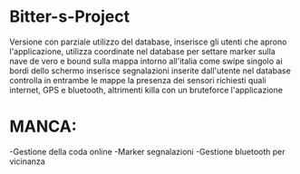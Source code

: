 # Bitter-s-Project
Versione con parziale utilizzo del database, inserisce gli utenti che aprono l'applicazione, 
utilizza coordinate nel database per settare marker sulla nave de vero e bound sulla mappa 
intorno all'italia come swipe singolo ai bordi dello schermo
inserisce segnalazioni inserite dall'utente nel database
controlla in entrambe le mappe la presenza dei sensori richiesti
quali internet, GPS e bluetooth, altrimenti killa con un bruteforce l'applicazione
 
# MANCA:
-Gestione della coda online
-Marker segnalazioni
-Gestione bluetooth per vicinanza
